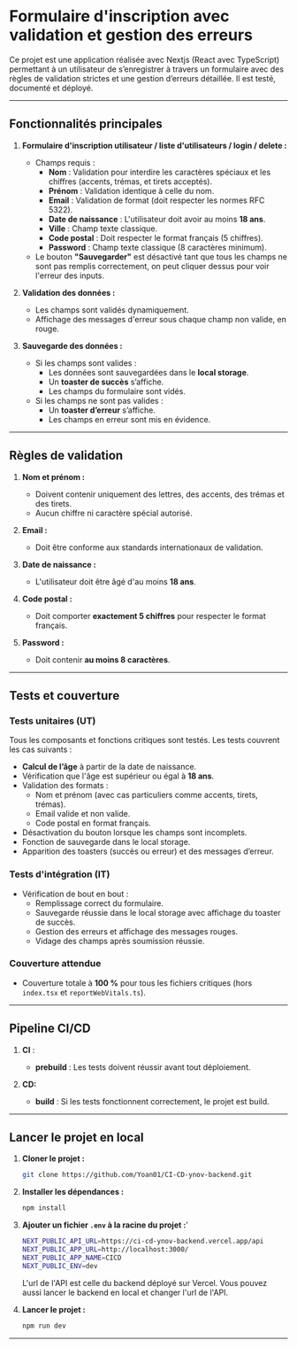 # **Formulaire d'inscription avec validation et gestion des erreurs**

Ce projet est une application réalisée avec Nextjs (React avec TypeScript) permettant à un utilisateur de s’enregistrer à travers un formulaire avec des règles de validation strictes et une gestion d’erreurs détaillée. Il est testé, documenté et déployé.

---

## **Fonctionnalités principales**

1. **Formulaire d'inscription utilisateur / liste d'utilisateurs / login / delete :**

   - Champs requis :
     - **Nom** : Validation pour interdire les caractères spéciaux et les chiffres (accents, trémas, et tirets acceptés).
     - **Prénom** : Validation identique à celle du nom.
     - **Email** : Validation de format (doit respecter les normes RFC 5322).
     - **Date de naissance** : L'utilisateur doit avoir au moins **18 ans**.
     - **Ville** : Champ texte classique.
     - **Code postal** : Doit respecter le format français (5 chiffres).
     - **Password** : Champ texte classique (8 caractères minimum).
   - Le bouton **"Sauvegarder"** est désactivé tant que tous les champs ne sont pas remplis correctement, on peut cliquer dessus pour voir l'erreur des inputs.


2. **Validation des données :**

   - Les champs sont validés dynamiquement.
   - Affichage des messages d'erreur sous chaque champ non valide, en rouge.


3. **Sauvegarde des données :**
   - Si les champs sont valides :
     - Les données sont sauvegardées dans le **local storage**.
     - Un **toaster de succès** s’affiche.
     - Les champs du formulaire sont vidés.
   - Si les champs ne sont pas valides :
     - Un **toaster d’erreur** s’affiche.
     - Les champs en erreur sont mis en évidence.

---

## **Règles de validation**

1. **Nom et prénom :**

   - Doivent contenir uniquement des lettres, des accents, des trémas et des tirets.
   - Aucun chiffre ni caractère spécial autorisé.

2. **Email :**

   - Doit être conforme aux standards internationaux de validation.

3. **Date de naissance :**

   - L'utilisateur doit être âgé d'au moins **18 ans**.

4. **Code postal :**
   - Doit comporter **exactement 5 chiffres** pour respecter le format français.

5. **Password :**
   - Doit contenir **au moins 8 caractères**.
---

## **Tests et couverture**

### **Tests unitaires (UT)**

Tous les composants et fonctions critiques sont testés. Les tests couvrent les cas suivants :

- **Calcul de l’âge** à partir de la date de naissance.
- Vérification que l'âge est supérieur ou égal à **18 ans**.
- Validation des formats :
  - Nom et prénom (avec cas particuliers comme accents, tirets, trémas).
  - Email valide et non valide.
  - Code postal en format français.
- Désactivation du bouton lorsque les champs sont incomplets.
- Fonction de sauvegarde dans le local storage.
- Apparition des toasters (succès ou erreur) et des messages d’erreur.

### **Tests d'intégration (IT)**

- Vérification de bout en bout :
  - Remplissage correct du formulaire.
  - Sauvegarde réussie dans le local storage avec affichage du toaster de succès.
  - Gestion des erreurs et affichage des messages rouges.
  - Vidage des champs après soumission réussie.

### **Couverture attendue**

- Couverture totale à **100 %** pour tous les fichiers critiques (hors `index.tsx` et `reportWebVitals.ts`).

---

## **Pipeline CI/CD**

1. **CI** :

   - **prebuild** : Les tests doivent réussir avant tout déploiement.

2. **CD:**
   - **build** : Si les tests fonctionnent correctement, le projet est build.

---

## **Lancer le projet en local**

1. **Cloner le projet :**

   ```bash
   git clone https://github.com/Yoan01/CI-CD-ynov-backend.git
    ```
2. **Installer les dépendances :**

    ```bash
    npm install
    ```
   
3. **Ajouter un fichier `.env` à la racine du projet :**'

    ```bash
    NEXT_PUBLIC_API_URL=https://ci-cd-ynov-backend.vercel.app/api
    NEXT_PUBLIC_APP_URL=http://localhost:3000/
    NEXT_PUBLIC_APP_NAME=CICD
    NEXT_PUBLIC_ENV=dev
    ```
    L'url de l'API est celle du backend déployé sur Vercel. Vous pouvez aussi lancer le backend en local et changer l'url de l'API.


4. **Lancer le projet :**

    ```bash
    npm run dev
    ```

---